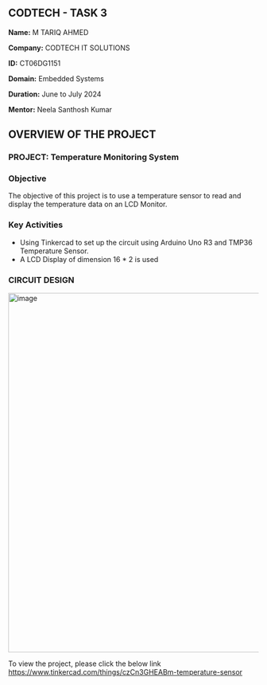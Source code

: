 ## CODTECH - TASK 3

**Name:** M TARIQ AHMED

**Company:** CODTECH IT SOLUTIONS

**ID:** CT06DG1151

**Domain:** Embedded Systems

**Duration:** June to July 2024

**Mentor:** Neela Santhosh Kumar

## OVERVIEW OF THE PROJECT

### PROJECT: Temperature Monitoring System

### Objective
The objective of this project is to use a temperature sensor to read and display the temperature data on an LCD Monitor.

### Key Activities 
-  Using Tinkercad to set up the circuit using Arduino Uno R3 and TMP36 Temperature Sensor.
-  A LCD Display of dimension 16 * 2 is used   
  
### CIRCUIT DESIGN

<img width="1061" height="722" alt="image" src="https://github.com/user-attachments/assets/6af9c77a-0be4-42e3-aa16-b33b5db833d2" />

To view the project, please click the below link
https://www.tinkercad.com/things/czCn3GHEABm-temperature-sensor



